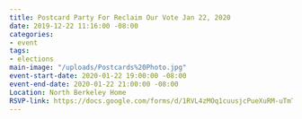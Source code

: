 ```yaml
---
title: Postcard Party For Reclaim Our Vote Jan 22, 2020
date: 2019-12-22 11:16:00 -08:00
categories:
- event
tags:
- elections
main-image: "/uploads/Postcards%20Photo.jpg"
event-start-date: 2020-01-22 19:00:00 -08:00
event-end-date: 2020-01-22 21:00:00 -08:00
Location: North Berkeley Home
RSVP-link: https://docs.google.com/forms/d/1RVL4zMOq1cuusjcPueXuRM-uTmTNtp81zNhCEpyRjeE/edit
---
```



